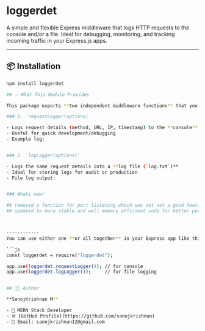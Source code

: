 # loggerdet

A simple and flexible Express middleware that logs HTTP requests to the console and/or a file. Ideal for debugging, monitoring, and tracking incoming traffic in your Express.js apps.

---

## 📦 Installation

```bash
npm install loggerdet

## ✨ What This Module Provides

This package exports **two independent middleware functions** that you can use based on your logging needs:

### 1. `requestLogger(options)`

- Logs request details (method, URL, IP, timestamp) to the **console**
- Useful for quick development/debugging
- Example log:


### 2. `logLogger(options)`

- Logs the same request details into a **log file (`log.txt`)**
- Ideal for storing logs for audit or production
- File log output:


### Whats new!

## removed a function for port listening which was not not a good feature
## updated to more stable and well memory efficient code for better performance



------------
You can use either one **or all together** in your Express app like this:

```js
const loggerdet = require("loggerdet");

app.use(loggerdet.requestLogger()); // for console
app.use(loggerdet.logLogger());     // for file logging


## 🧑‍💻 Author

**SanojKrishnan M**

- 💼 MERN Stack Developer
- 🌐 [GitHub Profile](https://github.com/sanojkrishnan)
- 📧 Email: sanojkrishnan12@gmail.com